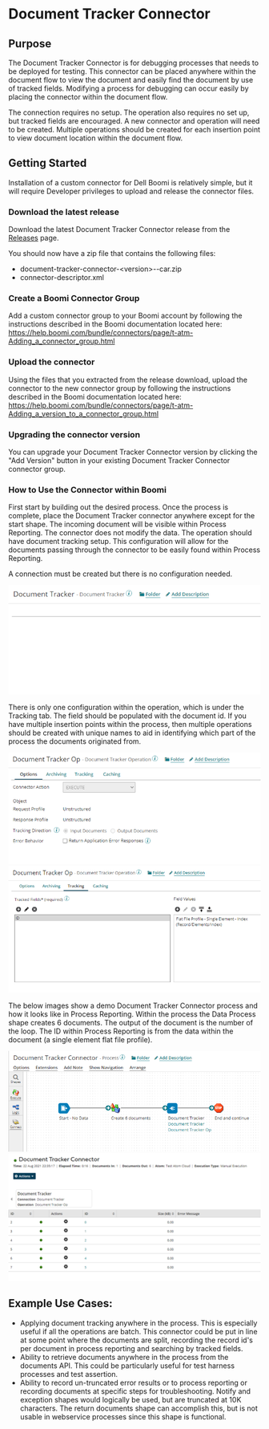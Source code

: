 # Document Tracker Connector

## Purpose

The Document Tracker Connector is for debugging processes that needs to be deployed for testing. This connector can be 
placed anywhere within the document flow to view the document and easily find the document by use of tracked fields. Modifying a process for debugging can occur easily by placing the connector within the document flow.

The connection requires no setup. The operation also requires no set up, but tracked fields are encouraged. A 
new 
connector and operation will need to be created. Multiple operations should be created for each insertion point 
to view document location within the document flow. 

## Getting Started

Installation of a custom connector for Dell Boomi is relatively simple, but it will require Developer privileges to 
upload 
and release the connector files.

### Download the latest release

Download the latest Document Tracker Connector release from the [Releases](https://github.com/adambedenbaugh/document-tracker-connector/releases) page.

You should now have a zip file that contains the following files:

* document-tracker-connector-\<version>--car.zip
* connector-descriptor.xml

### Create a Boomi Connector Group
Add a custom connector group to your Boomi account by following the instructions described in the Boomi documentation located here: https://help.boomi.com/bundle/connectors/page/t-atm-Adding_a_connector_group.html

### Upload the connector
Using the files that you extracted from the release download, upload the connector to the new connector group by following the instructions described in the Boomi documentation located here: https://help.boomi.com/bundle/connectors/page/t-atm-Adding_a_version_to_a_connector_group.html

### Upgrading the connector version
You can upgrade your Document Tracker Connector version by clicking the "Add Version" button in your existing 
Document Tracker Connector connector group.

### How to Use the Connector within Boomi

First start by building out the desired process. Once the process is complete, place the Document Tracker connector anywhere except for the start shape. The incoming document will be visible within Process Reporting. The 
connector does not modify the data. The operation should have document tracking setup. This configuration will allow 
for the documents passing through the connector to be easily found within Process Reporting.

A connection must be created but there is no configuration needed.

![Document Tracker Connection](resources/DocumentTrackerConnection.png?raw=true)

There is only one configuration within the operation, which is under the Tracking tab. The field should be
populated
with the document id. If you have multiple insertion points within the process, then multiple operations should be
created with unique names to aid in identifying which part of the process the documents originated from.

![Document Tracker Operation](resources/DocumentTrackerOperation.png?raw=true)
![Document Tracker Operation Tracking](resources/DocumentTrackerOperationTracking.png?raw=true)

The below images show a demo Document Tracker Connector process and how it looks like in Process Reporting. Within 
the process the Data 
Process shape
creates 6 documents. The output of the document is the number of the loop. The ID within Process Reporting is from the 
data
within the document (a single element flat file profile).

![Document Tracker Process Overview](resources/DocumentTrackerProcessOverview.png?raw=true)
![Document Tracker in Process Reporting](resources/DocumentTrackerProcessReporting.png?raw=true)




## Example Use Cases:

* Applying document tracking anywhere in the process.  This is especially useful if all the operations are batch.  This connector could be put in line at some point where the documents are split, recording the record id's per document in process reporting and searching by tracked fields.
* Ability to retrieve documents anywhere in the process from the documents API.  This could be particularly useful for test harness processes and test assertion.
* Ability to record un-truncated error results or to process reporting or recording documents at specific steps for troubleshooting.  Notify and exception shapes would logically be used, but are truncated at 10K characters.  The return documents shape can accomplish this, but is not usable in webservice processes since this shape is functional.